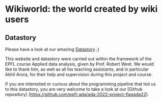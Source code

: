 # Wikiworld: the world created by wiki users
## Datastory

Please have a look at our amazing  [Datastory](https://fbarde.github.io/ADA_Data_Story/) ;)

This website and datastory were carried out within the framework of the EPFL course Applied data analysis, given by Prof. Robert West. We would like to thank him, as well as all his teaching assistants, and in particular  Akhil Arora, for their help and supervision during this project and course.


 If you are interested or curious about the programming pipeline that led us to this datastory, you are very welcome to take a look at our [Github repository] (https://github.com/epfl-ada/ada-2022-project-flagada22).
